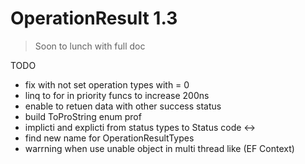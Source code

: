 # OperationResult 1.3

> Soon to lunch with full doc

TODO
- fix with not set operation types with = 0 
- linq to for in priority funcs to increase 200ns
- enable to retuen data with other success status
- build ToProString enum prof
- implicti and explicti from status types to Status code <->
- find new name for OperationResultTypes
- warrning when use unable object in multi thread like (EF Context)

